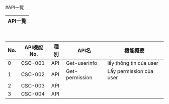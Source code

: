 #API一覧

|API一覧|
|---|

 

|No.|API機能No.|種別|API名|機能概要|
|---|---|---|---|---|
|0|CSC-001|API|Get-userinfo|lấy thông tin của user|
|1|CSC-002|API|Get-permission|Lấy permission của user|
|2|CSC-003|API|||
|3|CSC-004|API|||




